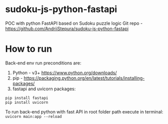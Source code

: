 # sudoku-js-python-fastapi
POC with python FastAPI based on Sudoku puzzle logic
Git repo - https://github.com/AndriiStepura/sudoku-js-python-fastapi


# How to run
Back-end env run preconditions are:
1. Python - v3+ https://www.python.org/downloads/
2. pip - https://packaging.python.org/en/latest/tutorials/installing-packages/
3. fastapi and uvicorn packages:
```
pip install fastapi
pip install uvicorn
```

To run back-end python with fast API in root folder path execute in terminal:
```uvicorn main:app --reload```
